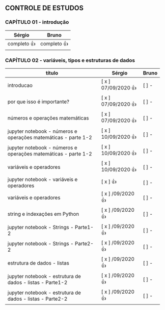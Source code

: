 
## CONTROLE DE ESTUDOS

### CAPÍTULO 01 - introdução


**Sérgio** | **Bruno**
------------ | -------------
completo :+1: | completo :+1:


### CAPÍTULO 02 - variáveis, tipos e estruturas de dados


**título** | **Sérgio** | **Bruno** |
------------ |------------ |------------ |
 introducao | [ x ] 07/09/2020 :+1: | [  ] -                |
por que isso é importante? | [ x ] 07/09/2020 :+1: | [  ] -                |
números e operações matemáticas | [ x ] 07/09/2020 :+1: | [  ] -                |
jupyter notebook - números e operações matemáticas - parte 1-2 | [ x ] 10/09/2020 :+1: | [  ] -                |
jupyter notebook - números e operações matemáticas - parte 1-2 | [ x ] 10/09/2020 :+1: | [  ] -                |
variáveis e operadores | [ x ] 10/09/2020 :+1: | [  ] -                |
jupyter notebook - variáveis e operadores | [ x ]  :+1: | [  ] -                |
variáveis e operadores | [ x ] /09/2020 :+1: | [  ] -                |
string e indexações em Python | [ x ] /09/2020 :+1: | [  ] -                |
jupyter notebook - Strings - Parte1-2 | [ x ] /09/2020 :+1: | [  ] -                |
jupyter notebook - Strings - Parte2-2 | [ x ] /09/2020 :+1: | [  ] -                |
estrutura de dados - listas | [ x ] /09/2020 :+1: | [  ] -                |
jupyter notebook - estrutura de dados - listas - Parte1-2 | [ x ] /09/2020 :+1: | [  ] -                |
jupyter notebook - estrutura de dados - listas - Parte2-2 | [ x ] /09/2020 :+1: | [  ] -                |
